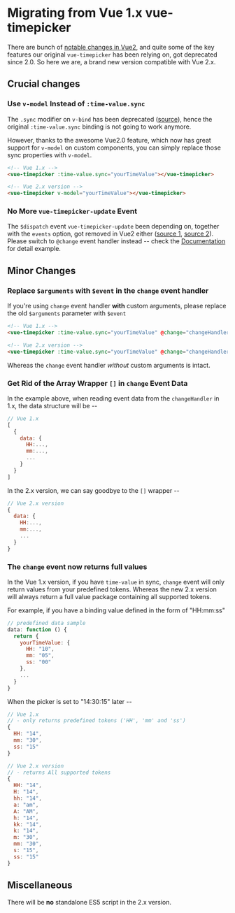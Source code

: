 # Migrating from Vue 1.x vue-timepicker

There are bunch of [notable changes in Vue2](http://vuejs.org/guide/migration.html), and quite some of the key features our original `vue-timepicker` has been relying on, got deprecated since 2.0. So here we are, a brand new version compatible with Vue 2.x.

## Crucial changes

### Use `v-model` Instead of `:time-value.sync`

The `.sync` modifier on `v-bind` has been deprecated ([source](http://vuejs.org/guide/migration.html#once-and-sync-Modifiers-on-v-bind-removed)), hence the original `:time-value.sync` binding is not going to work anymore.

However, thanks to the awesome Vue2.0 feature, which now has great support for `v-model` on custom components, you can simply replace those sync properties with `v-model`.

```html
<!-- Vue 1.x -->
<vue-timepicker :time-value.sync="yourTimeValue"></vue-timepicker>

<!-- Vue 2.x version -->
<vue-timepicker v-model="yourTimeValue"></vue-timepicker>
```

### No More `vue-timepicker-update` Event

The `$dispatch` event `vue-timepicker-update` been depending on, together with the `events` option, got removed in Vue2 either ([source 1](http://vuejs.org/guide/migration.html#dispatch-and-broadcast-replaced), [source 2](http://vuejs.org/guide/migration.html#events-option-removed)). Please switch to `@change` event handler instead -- check the [Documentation](https://github.com/phoenixwong/vue2-timepicker#method-2-add-change-event-handler) for detail example.

## Minor Changes

### Replace `$arguments` with `$event` in the `change` event handler

If you're using `change` event handler **with** custom arguments, please replace the old `$arguments` parameter with `$event`

```html
<!-- Vue 1.x -->
<vue-timepicker :time-value.sync="yourTimeValue" @change="changeHandler($arguments, 'foo', 'bar')"></vue-timepicker>

<!-- Vue 2.x version -->
<vue-timepicker :time-value.sync="yourTimeValue" @change="changeHandler($event, 'foo', 'bar')"></vue-timepicker>
```

Whereas the `change` event handler *without* custom arguments is intact.

### Get Rid of the Array Wrapper `[]` in `change` Event Data

In the example above, when reading event data from the `changeHandler` in 1.x, the data structure will be --

```javascript
// Vue 1.x
[
  {
    data: {
      HH:...,
      mm:...,
      ...
    }
  }
]
```

In the 2.x version, we can say goodbye to the `[]` wrapper --

```javascript
// Vue 2.x version
{
  data: {
    HH:...,
    mm:...,
    ...
  }
}
```

### The `change` event now returns full values

In the Vue 1.x version, if you have `time-value` in sync, `change` event will only return values from your predefined tokens. Whereas the new 2.x version will always return a full value package containing all supported tokens.

For example, if you have a binding value defined in the form of "HH:mm:ss"

```javascript
// predefined data sample
data: function () {
  return {
    yourTimeValue: {
      HH: "10",
      mm: "05",
      ss: "00"
    },
    ...
  }
}
```

When the picker is set to "14:30:15" later --

```javascript
// Vue 1.x
// - only returns predefined tokens ('HH', 'mm' and 'ss')
{
  HH: "14",
  mm: "30",
  ss: "15"
}

// Vue 2.x version
// - returns All supported tokens
{
  HH: "14",
  H: "14",
  hh: "14",
  a: "am",
  A: "AM",
  h: "14",
  kk: "14",
  k: "14",
  m: "30",
  mm: "30",
  s: "15",
  ss: "15"
}
```

## Miscellaneous

There will be **no** standalone ES5 script in the 2.x version.
